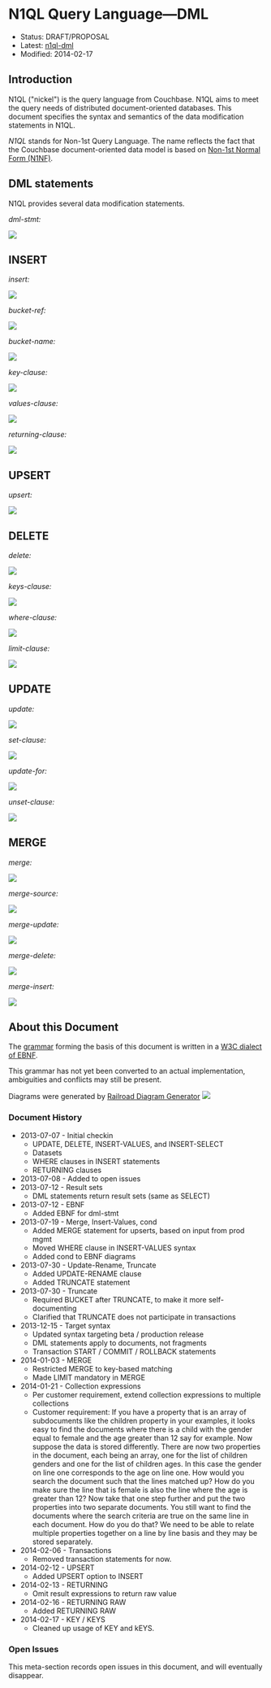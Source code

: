 # N1QL Query Language&mdash;DML

* Status: DRAFT/PROPOSAL
* Latest: [n1ql-dml](https://github.com/couchbaselabs/query/blob/master/docs/n1ql-dml.md)
* Modified: 2014-02-17

## Introduction

N1QL ("nickel") is the query language from Couchbase. N1QL aims to
meet the query needs of distributed document-oriented databases. This
document specifies the syntax and semantics of the data modification
statements in N1QL.

*N1QL* stands for Non-1st Query Language. The name reflects the fact
that the Couchbase document-oriented data model is based on [Non-1st
Normal Form
(N1NF)](http://en.wikipedia.org/wiki/Database_normalization#Non-first_normal_form_.28NF.C2.B2_or_N1NF.29).

## DML statements

N1QL provides several data modification statements.

*dml-stmt:*

![](diagram/dml-stmt.png)

## INSERT

*insert:*

![](diagram/insert.png)

*bucket-ref:*

![](diagram/bucket-ref.png)

*bucket-name:*

![](diagram/bucket-name.png)

*key-clause:*

![](diagram/key-clause.png)

*values-clause:*

![](diagram/values-clause.png)

*returning-clause:*

![](diagram/returning-clause.png)

## UPSERT

*upsert:*

![](diagram/upsert.png)

## DELETE

*delete:*

![](diagram/delete.png)

*keys-clause:*

![](diagram/keys-clause.png)

*where-clause:*

![](diagram/where-clause.png)

*limit-clause:*

![](diagram/limit-clause.png)

## UPDATE

*update:*

![](diagram/update.png)

*set-clause:*

![](diagram/set-clause.png)

*update-for:*

![](diagram/update-for.png)

*unset-clause:*

![](diagram/unset-clause.png)

## MERGE

*merge:*

![](diagram/merge.png)

*merge-source:*

![](diagram/merge-source.png)

*merge-update:*

![](diagram/merge-update.png)

*merge-delete:*

![](diagram/merge-delete.png)

*merge-insert:*

![](diagram/merge-insert.png)

<!--

## TRUNCATE

TRUNCATE deletes all the documents in a bucket. It cannot be rolled
back, and it cannot be called within or participate in transactions.

*truncate:*

![](diagram/truncate.png)

**NOTE:** Because we are distributed and support XDCR, TRUNCATE would
need to work correctly and efficiently across partitions and across
data centers, even as data flows into the bucket.

One possibility is to first broadcast a BUCKET CLEAR message that
causes the bucket to stop accepting new mutations and to be empty for
new queries. Once the BUCKET CLEAR is coordinated, the final TRUNCATE
can be completed (while completing already-started queries).

We may postpone TRUNCATE if the implementation makes it expedient to
do so. Also, we will only expose TRUNCATE via N1QL after the backend
support for it is in place, and perhaps in conjunction with an
administrative API that abstracts / hides all the management and
book-keeping for distributed correctness.

## SELECT-FOR

*select-for:*

![](diagram/select-for.png)

## Transactions

### Start transaction

*start:*

![](diagram/start.png)

### Commit

*commit:*

![](diagram/commit.png)

### Rollback

*rollback:*

![](diagram/rollback.png)

-->

## About this Document

The
[grammar](https://github.com/couchbaselabs/query/blob/master/docs/n1ql-dml.ebnf)
forming the basis of this document is written in a [W3C dialect of
EBNF](http://www.w3.org/TR/REC-xml/#sec-notation).

This grammar has not yet been converted to an actual implementation,
ambiguities and conflicts may still be present.

Diagrams were generated by [Railroad Diagram
Generator](http://railroad.my28msec.com/) ![](diagram/.png)

### Document History

* 2013-07-07 - Initial checkin
    * UPDATE, DELETE, INSERT-VALUES, and INSERT-SELECT
    * Datasets
    * WHERE clauses in INSERT statements
    * RETURNING clauses
* 2013-07-08 - Added to open issues
* 2013-07-12 - Result sets
    * DML statements return result sets (same as SELECT)
* 2013-07-12 - EBNF
    * Added EBNF for dml-stmt
* 2013-07-19 - Merge, Insert-Values, cond
    * Added MERGE statement for upserts, based on input from prod mgmt
    * Moved WHERE clause in INSERT-VALUES syntax
    * Added cond to EBNF diagrams
* 2013-07-30 - Update-Rename, Truncate
    * Added UPDATE-RENAME clause
    * Added TRUNCATE statement
* 2013-07-30 - Truncate
    * Required BUCKET after TRUNCATE, to make it more self-documenting
    * Clarified that TRUNCATE does not participate in transactions
* 2013-12-15 - Target syntax
    * Updated syntax targeting beta / production release
    * DML statements apply to documents, not fragments
    * Transaction START / COMMIT / ROLLBACK statements
* 2014-01-03 - MERGE
    * Restricted MERGE to key-based matching
    * Made LIMIT mandatory in MERGE
* 2014-01-21 - Collection expressions
    * Per customer requirement, extend collection expressions to
      multiple collections
    * Customer requirement: If you have a property that is an array of
      subdocuments like the children property in your examples, it
      looks easy to find the documents where there is a child with the
      gender equal to female and the age greater than 12 say for
      example.  Now suppose the data is stored differently.  There are
      now two properties in the document, each being an array, one for
      the list of children genders and one for the list of children
      ages.  In this case the gender on line one corresponds to the
      age on line one.  How would you search the document such that
      the lines matched up?  How do you make sure the line that is
      female is also the line where the age is greater than 12?  Now
      take that one step further and put the two properties into two
      separate documents.  You still want to find the documents where
      the search criteria are true on the same line in each document.
      How do you do that?  We need to be able to relate multiple
      properties together on a line by line basis and they may be
      stored separately.
* 2014-02-06 - Transactions
    * Removed transaction statements for now.
* 2014-02-12 - UPSERT
    * Added UPSERT option to INSERT
* 2014-02-13 - RETURNING
    * Omit result expressions to return raw value
* 2014-02-16 - RETURNING RAW
    * Added RETURNING RAW
* 2014-02-17 - KEY / KEYS
    * Cleaned up usage of KEY and kEYS.

### Open Issues

This meta-section records open issues in this document, and will
eventually disappear.
